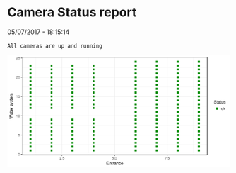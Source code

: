 Camera Status report
================
05/07/2017 - 18:15:14

    All cameras are up and running

![](camreport_files/figure-markdown_github/unnamed-chunk-2-1.png)
